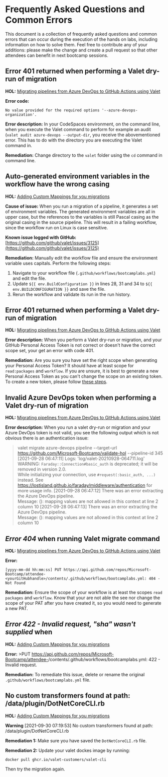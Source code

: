 # Frequently Asked Questions and Common Errors
This document is a collection of frequently asked questions and common errors that can occur during the execution of the hands on labs, including information on how to solve them.
Feel free to contribute any of your additions: please make the change and create a pull request so that other attendees can benefit in next bootcamp sessions.

## Error 401 returned when performing a Valet dry-run of migration
**HOL:** [Migrating pipelines from Azure DevOps to GitHub Actions using Valet](https://github.com/Microsoft-Bootcamp/HOL/blob/main/day-1/1.3-migration.md)

**Error code:** 
```
No value provided for the required options '--azure-devops-organization'.
```
  
**Error description:** In your CodeSpaces environment, on the command line, when you execute the Valet command to perform for example an audit (`valet audit azure-devops --output-dir`, you receive the abovementioned error. This has to do with the directory you are executing the Valet command in.

**Remediation:** 
Change directory to the `valet` folder using the `cd` command in command line.

## Auto-generated environment variables in the workflow have the wrong casing
**HOL:** [Adding Custom Mappings for you migrations](https://github.com/Microsoft-Bootcamp/HOL/blob/main/day-2/2.1-custom-mappings.md)

**Cause of issue:** 
When you run a migration of a pipeline, it generates a set of environment variables. The generated environment variables are all in upper case, but the references to the variables is still Pascal casing as the original casing in the source pipeline. This will result in a failing workflow, since the workflow run on Linux is case sensitive.

**Known issue logged with GitHub:** [https://github.com/github/valet/issues/3125](https://github.com/github/valet/issues/3125)

**Remediation:** Manually edit the workflow file and ensure the environment variable uses capitals. Perform the following steps:
1. Navigate to your workflow file (`.github/workflows/bootcamplabs.yml`) and edit the file.
2. Update `${{ env.BuildConfiguration }}` in lines 28, 31 and 34 to `${{ env.BUILDCONFIGURATION }}` and save the file.
3. Rerun the workflow and validate its run in the run history.

## Error 401 returned when performing a Valet dry-run of migration
**HOL:** [Migrating pipelines from Azure DevOps to GitHub Actions using Valet](https://github.com/Microsoft-Bootcamp/HOL/blob/main/day-1/1.3-migration.md)
  
**Error description:** When you perform a Valet dry-run or migration, and your GitHub Personal Access Token is not correct or doesn't have the correct scope set, your get an error with code 401.

**Remediation:** Are you sure you have set the right scope when generating your Personal Access Token? It should have at least scope for `read:packages` and `workflow`. If you are unsure, it is best to generate a new Personal Access Token as you can't change the scope on an existing token. To create a new token, please follow [these steps](https://github.com/Microsoft-Bootcamp/HOL/blob/main/migration.md#generate-a-personal-access-token).

## Invalid Azure DevOps token when performing a Valet dry-run of migration
**HOL:** [Migrating pipelines from Azure DevOps to GitHub Actions using Valet](https://github.com/Microsoft-Bootcamp/HOL/blob/main/day-1/1.3-migration.md)
  
**Error description:** When you run a valet dry-run or migration and your Azure DevOps token is not valid, you see the following output which is not obvious there is an authentication issue: 
>  valet migrate azure-devops pipeline --target-url https://github.com/Microsoft-Bootcamp/validate-hol --pipeline-id 345
> [2021-09-28 06:47:11] Logs: 'log/valet-20210928-064711.log'                                                                                                         
> WARNING: `Faraday::Connection#basic_auth` is deprecated; it will be removed in version 2.0.                                                                         
> While initializing your connection, use `#request(:basic_auth, ...)` instead.
> See https://lostisland.github.io/faraday/middleware/authentication for more usage info.
> [2021-09-28 06:47:12] There was an error extracting the Azure DevOps pipeline.                                                                                      
> Message: (<unknown>): mapping values are not allowed in this context at line 2 column 10
> [2021-09-28 06:47:13] There was an error extracting the Azure DevOps pipeline.                                                                                      
> Message: (<unknown>): mapping values are not allowed in this context at line 2 column 10

## _Error 404_ when running Valet migrate command
**HOL:** [Migrating pipelines from Azure DevOps to GitHub Actions using Valet](https://github.com/Microsoft-Bootcamp/HOL/blob/main/day-1/1.3-migration.md)
  
**Error:**
```
[yyyy-mm-dd hh:mm:ss] PUT https://api.github.com/repos/Microsoft-Bootcamp/attendee-<yourGitHubhandle>/contents/.github/workflows/bootcamplabs.yml: 404 - Not Found
```
   
**Remediation:** Ensure the scope of your workflow is at least the scopes `read packages` and `workflow`. Know that your are not able the see nor change the scope of your PAT after you have created it, so you would need to generate a new PAT.

## _Error 422 - Invalid request, "sha" wasn't supplied_ when 
**HOL:** [Adding Custom Mappings for you migrations](https://github.com/Microsoft-Bootcamp/HOL/blob/main/Adding-Custom-Mappings-for-your-migrations.md)

**Error:** >PUT https://api.github.com/repos/Microsoft-Bootcamp/attendee-<yourGitHubhandle>/contents/.github/workflows/bootcamplabs.yml: 422 - Invalid request.
   
**Remediation:** To remediate this issue, delete or rename the original `.github/workflows/bootcamplabs.yml` file. 
  
## No custom transformers found at path: /data/plugin/DotNetCoreCLI.rb    
  
**HOL:** [Adding Custom Mappings for you migrations](https://github.com/Microsoft-Bootcamp/HOL/blob/main/day-2/2.1-custom-mappings.md)

**Warning** [2021-09-30 07:19:53] No custom transformers found at path: /data/plugin/DotNetCoreCLI.rb       

**Remediation 1:** Make sure you have saved the `DotNetCoreCLI.rb` file.
  
**Remediation 2:** Update your valet dockes image by running:
  
```
docker pull ghcr.io/valet-customers/valet-cli
```
  
Then try the migration again.
